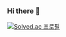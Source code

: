 ### Hi there 👋

[![Solved.ac 프로필](http://mazassumnida.wtf/api/generate_badge?boj=hssong)](https://solved.ac/hssong)

<!--
**HsSong-97/HsSong-97** is a ✨ _special_ ✨ repository because its `README.md` (this file) appears on your GitHub profile.

Here are some ideas to get you started:

- 🔭 I’m currently working on ...
- 🌱 I’m currently learning ...
- 👯 I’m looking to collaborate on ...
- 🤔 I’m looking for help with ...
- 💬 Ask me about ...
- 📫 How to reach me: ...
- 😄 Pronouns: ...
- ⚡ Fun fact: ...
-->
